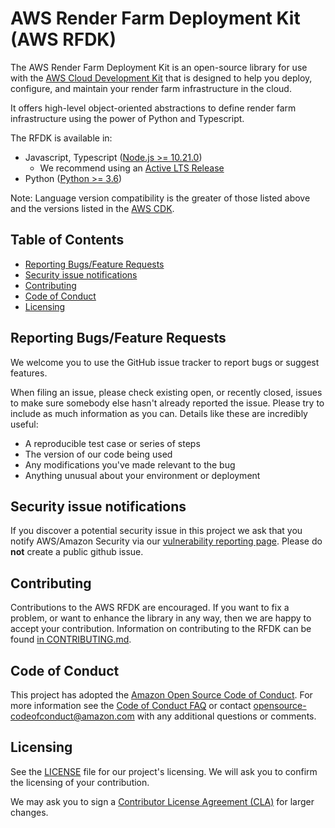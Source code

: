 # AWS Render Farm Deployment Kit (AWS RFDK)

The AWS Render Farm Deployment Kit is an open-source library for use with the
[AWS Cloud Development Kit](https://github.com/aws/aws-cdk) that is designed to help you
deploy, configure, and maintain your render farm infrastructure in the cloud.

It offers high-level object-oriented abstractions to define render farm infrastructure
using the power of Python and Typescript.

The RFDK is available in:
- Javascript, Typescript ([Node.js >= 10.21.0](https://nodejs.org/download/release/latest-v10.x/))
  - We recommend using an [Active LTS Release](https://nodejs.org/en/about/releases/)
- Python ([Python >= 3.6](https://www.python.org/downloads/))

Note: Language version compatibility is the greater of those listed above and
the versions listed in the [AWS CDK](https://github.com/aws/aws-cdk/blob/master/README.md).

## Table of Contents

- [Reporting Bugs/Feature Requests](#reporting-bugs/feature-requests)
- [Security issue notifications](#security-issue-notifications)
- [Contributing](#contributing)
- [Code of Conduct](#code-of-conduct)
- [Licensing](#licensing)

## Reporting Bugs/Feature Requests

We welcome you to use the GitHub issue tracker to report bugs or suggest features.

When filing an issue, please check existing open, or recently closed, issues to make sure somebody else hasn't already
reported the issue. Please try to include as much information as you can. Details like these are incredibly useful:

- A reproducible test case or series of steps
- The version of our code being used
- Any modifications you've made relevant to the bug
- Anything unusual about your environment or deployment

## Security issue notifications

If you discover a potential security issue in this project we ask that you notify AWS/Amazon Security via our [vulnerability reporting page](http://aws.amazon.com/security/vulnerability-reporting/). Please do **not** create a public github issue.

## Contributing

Contributions to the AWS RFDK are encouraged. If you want to fix a problem, or want to enhance the library in any way, then
we are happy to accept your contribution. Information on contributing to the RFDK can be found
[in CONTRIBUTING.md](https://github.com/aws/aws-rfdk/blob/mainline/CONTRIBUTING.md).

## Code of Conduct

This project has adopted the [Amazon Open Source Code of Conduct](https://aws.github.io/code-of-conduct).
For more information see the [Code of Conduct FAQ](https://aws.github.io/code-of-conduct-faq) or contact
opensource-codeofconduct@amazon.com with any additional questions or comments.

## Licensing

See the [LICENSE](LICENSE) file for our project's licensing. We will ask you to confirm the licensing of your contribution.

We may ask you to sign a [Contributor License Agreement (CLA)](http://en.wikipedia.org/wiki/Contributor_License_Agreement) for larger changes.

